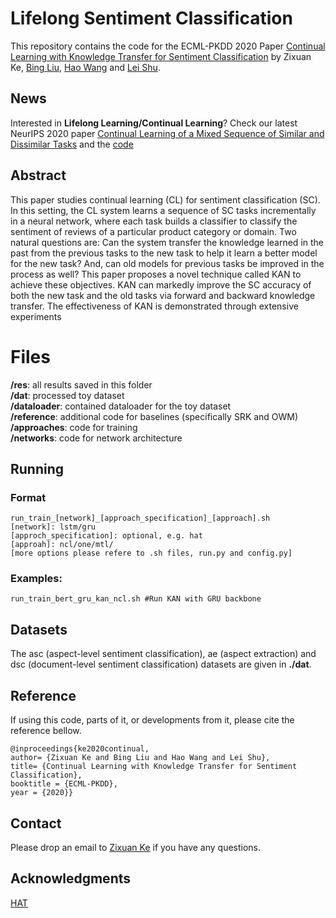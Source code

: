 


# Lifelong Sentiment Classification

This repository contains the code for the ECML-PKDD 2020 Paper [Continual Learning with Knowledge Transfer for Sentiment Classification](https://www.cs.uic.edu/~liub/publications/ECML-PKDD-2020.pdf) by Zixuan Ke, [Bing Liu](https://www.cs.uic.edu/~liub/), [Hao Wang](https://cshaowang.github.io/) and [Lei Shu](https://leishu02.github.io/). 

## News
Interested in **Lifelong Learning/Continual Learning**? Check our latest NeurIPS 2020 paper [Continual Learning of a Mixed Sequence of Similar and Dissimilar Tasks](https://proceedings.neurips.cc/paper/2020/file/d7488039246a405baf6a7cbc3613a56f-Paper.pdf) and the [code](  
https://github.com/ZixuanKe/CAT) 

## Abstract
This paper studies continual learning (CL) for sentiment  classification (SC). In this setting, the CL system learns a sequence of  SC tasks incrementally in a neural network, where each task builds a classifier to classify the sentiment of reviews of a particular product category or domain. Two natural questions are: Can the system transfer the knowledge learned in the past from the previous tasks to the new task to help it learn a better model for the new task? And, can old models for previous tasks be improved in the process as well? This paper proposes a novel technique called KAN to achieve these objectives. KAN can markedly improve the SC accuracy of both the new task and the old tasks via forward and backward knowledge transfer. The effectiveness of KAN is demonstrated through extensive experiments

# Files
**/res**: all results saved in this folder  
**/dat**: processed toy dataset  
**/dataloader**: contained dataloader for the toy dataset   
**/reference**: additional code for baselines (specifically SRK and OWM)  
**/approaches**: code for training  
**/networks**: code for network architecture  

## Running
### Format
    run_train_[network]_[approach_specification]_[approach].sh
    [network]: lstm/gru
    [approch_specification]: optional, e.g. hat
    [approah]: ncl/one/mtl/
    [more options please refere to .sh files, run.py and config.py]
 
 ### Examples:
    run_train_bert_gru_kan_ncl.sh #Run KAN with GRU backbone

## Datasets
The asc (aspect-level sentiment classification), ae (aspect extraction) and dsc (document-level sentiment classification) datasets are given in **./dat**.

## Reference
If using this code, parts of it, or developments from it, please cite the reference bellow.

    @inproceedings{ke2020continual,
    author= {Zixuan Ke and Bing Liu and Hao Wang and Lei Shu},
    title= {Continual Learning with Knowledge Transfer for Sentiment Classification},
    booktitle = {ECML-PKDD},
    year = {2020}}

## Contact

Please drop an email to [Zixuan Ke](zke4@uic.edu) if you have any questions. 


## Acknowledgments
 [HAT](https://github.com/joansj/hat/tree/master/src)  
